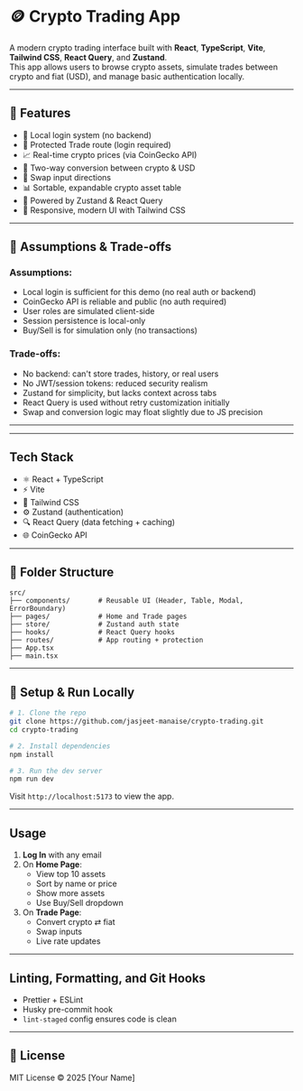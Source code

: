 # 🪙 Crypto Trading App

A modern crypto trading interface built with **React**, **TypeScript**, **Vite**, **Tailwind CSS**, **React Query**, and **Zustand**.  
This app allows users to browse crypto assets, simulate trades between crypto and fiat (USD), and manage basic authentication locally.

---

## 🚀 Features

- 🔐 Local login system (no backend)
- 🧭 Protected Trade route (login required)
- 📈 Real-time crypto prices (via CoinGecko API)
- 🧮 Two-way conversion between crypto & USD
- 🔄 Swap input directions
- 📊 Sortable, expandable crypto asset table
- 🧠 Powered by Zustand & React Query
- 🎨 Responsive, modern UI with Tailwind CSS

---

## 📌 Assumptions & Trade-offs

### Assumptions:

- Local login is sufficient for this demo (no real auth or backend)
- CoinGecko API is reliable and public (no auth required)
- User roles are simulated client-side
- Session persistence is local-only
- Buy/Sell is for simulation only (no transactions)

### Trade-offs:

- No backend: can't store trades, history, or real users
- No JWT/session tokens: reduced security realism
- Zustand for simplicity, but lacks context across tabs
- React Query is used without retry customization initially
- Swap and conversion logic may float slightly due to JS precision

---

---

##  Tech Stack

- ⚛️ React + TypeScript
- ⚡ Vite
- 🎨 Tailwind CSS
- ⚙️ Zustand (authentication)
- 🔍 React Query (data fetching + caching)
- 🌐 CoinGecko API

---

## 📂 Folder Structure

```
src/
├── components/       # Reusable UI (Header, Table, Modal, ErrorBoundary)
├── pages/            # Home and Trade pages
├── store/            # Zustand auth state
├── hooks/            # React Query hooks
├── routes/           # App routing + protection
├── App.tsx
├── main.tsx
```

---

## 🔧 Setup & Run Locally

```bash
# 1. Clone the repo
git clone https://github.com/jasjeet-manaise/crypto-trading.git
cd crypto-trading

# 2. Install dependencies
npm install

# 3. Run the dev server
npm run dev
```

Visit `http://localhost:5173` to view the app.

---

##  Usage

1. **Log In** with any email
2. On **Home Page**:
   - View top 10 assets
   - Sort by name or price
   - Show more assets
   - Use Buy/Sell dropdown
3. On **Trade Page**:
   - Convert crypto ⇄ fiat
   - Swap inputs
   - Live rate updates

---

##  Linting, Formatting, and Git Hooks

- Prettier + ESLint
- Husky pre-commit hook
- `lint-staged` config ensures code is clean

---

## 📄 License

MIT License © 2025 [Your Name]
